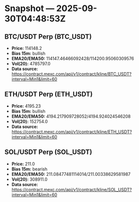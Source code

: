 # Snapshot — 2025-09-30T04:48:53Z

## BTC/USDT Perp (BTC_USDT)
- **Price:** 114148.2
- **Bias 15m:** bullish
- **EMA20/EMA50:** 114147.46466092428/114200.95060309576
- **Vol(20):** 4785797.0
- **Data source:** https://contract.mexc.com/api/v1/contract/kline/BTC_USDT?interval=Min1&limit=60

## ETH/USDT Perp (ETH_USDT)
- **Price:** 4195.23
- **Bias 15m:** bullish
- **EMA20/EMA50:** 4194.217909728052/4194.924024546208
- **Vol(20):** 152754.0
- **Data source:** https://contract.mexc.com/api/v1/contract/kline/ETH_USDT?interval=Min1&limit=60

## SOL/USDT Perp (SOL_USDT)
- **Price:** 211.0
- **Bias 15m:** bearish
- **EMA20/EMA50:** 211.08477481114014/211.00338629581987
- **Vol(20):** 308911.0
- **Data source:** https://contract.mexc.com/api/v1/contract/kline/SOL_USDT?interval=Min1&limit=60
